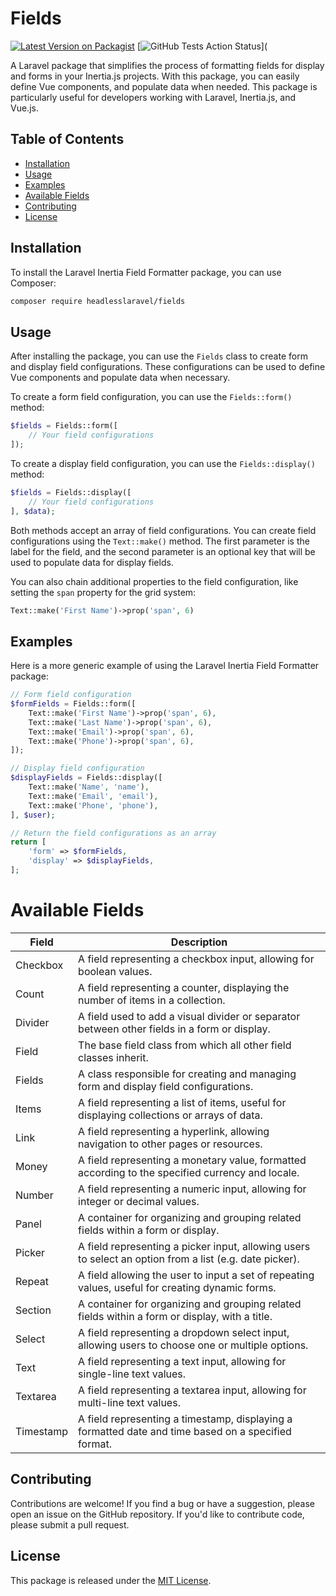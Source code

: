 # Fields

[![Latest Version on Packagist](https://img.shields.io/packagist/v/headlesslaravel/fields.svg?style=flat-square)](https://packagist.org/packages/headlesslaravel/fields)
[![GitHub Tests Action Status](https://img.shields.io/github/workflow/status/headlesslaravel/fields/run-tests?label=tests)](

A Laravel package that simplifies the process of formatting fields for display and forms in your Inertia.js projects. With this package, you can easily define Vue components, and populate data when needed. This package is particularly useful for developers working with Laravel, Inertia.js, and Vue.js.

## Table of Contents

- [Installation](#installation)
- [Usage](#usage)
- [Examples](#examples)
- [Available Fields](#available-fields)
- [Contributing](#contributing)
- [License](#license)

## Installation

To install the Laravel Inertia Field Formatter package, you can use Composer:

```bash
composer require headlesslaravel/fields
```

## Usage

After installing the package, you can use the `Fields` class to create form and display field configurations. These configurations can be used to define Vue components and populate data when necessary.

To create a form field configuration, you can use the `Fields::form()` method:

```php
$fields = Fields::form([
    // Your field configurations
]);
```

To create a display field configuration, you can use the `Fields::display()` method:

```php
$fields = Fields::display([
    // Your field configurations
], $data);
```

Both methods accept an array of field configurations. You can create field configurations using the `Text::make()` method. The first parameter is the label for the field, and the second parameter is an optional key that will be used to populate data for display fields.

You can also chain additional properties to the field configuration, like setting the `span` property for the grid system:

```php
Text::make('First Name')->prop('span', 6)
```

## Examples

Here is a more generic example of using the Laravel Inertia Field Formatter package:

```php
// Form field configuration
$formFields = Fields::form([
    Text::make('First Name')->prop('span', 6),
    Text::make('Last Name')->prop('span', 6),
    Text::make('Email')->prop('span', 6),
    Text::make('Phone')->prop('span', 6),
]);

// Display field configuration
$displayFields = Fields::display([
    Text::make('Name', 'name'),
    Text::make('Email', 'email'),
    Text::make('Phone', 'phone'),
], $user);

// Return the field configurations as an array
return [
    'form' => $formFields,
    'display' => $displayFields,
];
```

# Available Fields

| Field       | Description                                                                                              |
|-------------|----------------------------------------------------------------------------------------------------------|
| Checkbox    | A field representing a checkbox input, allowing for boolean values.                                       |
| Count       | A field representing a counter, displaying the number of items in a collection.                          |
| Divider     | A field used to add a visual divider or separator between other fields in a form or display.             |
| Field       | The base field class from which all other field classes inherit.                                         |
| Fields      | A class responsible for creating and managing form and display field configurations.                     |
| Items       | A field representing a list of items, useful for displaying collections or arrays of data.               |
| Link        | A field representing a hyperlink, allowing navigation to other pages or resources.                       |
| Money       | A field representing a monetary value, formatted according to the specified currency and locale.         |
| Number      | A field representing a numeric input, allowing for integer or decimal values.                            |
| Panel       | A container for organizing and grouping related fields within a form or display.                         |
| Picker      | A field representing a picker input, allowing users to select an option from a list (e.g. date picker).  |
| Repeat      | A field allowing the user to input a set of repeating values, useful for creating dynamic forms.         |
| Section     | A container for organizing and grouping related fields within a form or display, with a title.           |
| Select      | A field representing a dropdown select input, allowing users to choose one or multiple options.          |
| Text        | A field representing a text input, allowing for single-line text values.                                |
| Textarea    | A field representing a textarea input, allowing for multi-line text values.                              |
| Timestamp   | A field representing a timestamp, displaying a formatted date and time based on a specified format.      |

## Contributing

Contributions are welcome! If you find a bug or have a suggestion, please open an issue on the GitHub repository. If you'd like to contribute code, please submit a pull request.

## License

This package is released under the [MIT License](https://opensource.org/licenses/MIT).

